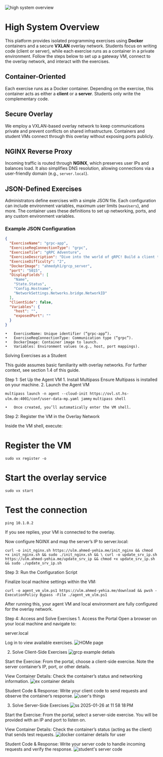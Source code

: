 ![high system overview](https://github.com/user-attachments/assets/3e16e1e8-c002-4311-b371-5f6d70cd7c2a)
# High System Overview

This platform provides isolated programming exercises using **Docker** containers and a secure **VXLAN** overlay network. Students focus on writing code (client or server), while each exercise runs as a container in a private environment. Follow the steps below to set up a gateway VM, connect to the overlay network, and interact with the exercises.



## Container-Oriented

Each exercise runs as a Docker container. Depending on the exercise, this container acts as either a **client** or a **server**. Students only write the complementary code.

## Secure Overlay

We employ a VXLAN-based overlay network to keep communications private and prevent conflicts on shared infrastructure. Containers and student VMs connect through this overlay without exposing ports publicly.

## NGINX Reverse Proxy

Incoming traffic is routed through **NGINX**, which preserves user IPs and balances load. It also simplifies DNS resolution, allowing connections via a user-friendly domain (e.g., `server.local`).

## JSON-Defined Exercises

Administrators define exercises with a simple JSON file. Each configuration can include environment variables, maximum user limits (`maxUsers`), and more. The container uses these definitions to set up networking, ports, and any custom environment variables.

### Example JSON Configuration

```json
{
  "ExerciseName": "grpc-app",
  "ExerciseReqConnectionType": "grpc",
  "ExerciseTile": "gRPC Adventure",
  "ExerciseDescription": "Dive into the world of gRPC! Build a client that connects to a gRPC server and interacts with it to create, fetch, list, and delete users.",
  "ExerciseDifficulty": "2",
  "DockerImage": "ahmedyh1/grcp_server",
  "port": "5015",
  "DisplayFields": [
    "Name",
    "State.Status",
    "Config.Hostname",
    "NetworkSettings.Networks.bridge.NetworkID"
  ],
  "ClientSide": false,
  "Variables": {
    "host": "",
    "exposedPort": ""
  }
}
```

	•	ExerciseName: Unique identifier (“grpc-app”).
	•	ExerciseReqConnectionType: Communication type (“grpc”).
	•	DockerImage: Container image to launch.
	•	Variables: Environment values (e.g., host, port mappings).

Solving Exercises as a Student

This guide assumes basic familiarity with overlay networks. For further context, see section 1.4 of this guide.

Step 1: Set Up the Agent VM
	1.	Install Multipass
Ensure Multipass is installed on your machine.
	2.	Launch the Agent VM

``multipass launch -n agent --cloud-init https://ovl.st.hs-ulm.de:4001/conf/user-data-mp.yaml jammy``
``multipass shell``

	•	Once created, you’ll automatically enter the VM shell.

Step 2: Register the VM in the Overlay Network

Inside the VM shell, execute:

# Register the VM
``sudo vx register -o``

# Start the overlay service
``sudo vx start``

# Test the connection
``ping 10.1.0.2``

If you see replies, your VM is connected to the overlay.

Now configure NGINX and map the server’s IP to server.local:

``curl -o init_nginx.sh https://ulm.ahmed-yehia.me/init_nginx && chmod +x init_nginx.sh && sudo ./init_nginx.sh && \
curl -o update_srv_ip.sh https://ulm.ahmed-yehia.me/update_srv_ip && chmod +x update_srv_ip.sh && sudo ./update_srv_ip.sh``

Step 3: Run the Configuration Script

Finalize local machine settings within the VM:

``curl -o agent_vm_ulm.ps1 https://ulm.ahmed-yehia.me/download && pwsh -ExecutionPolicy Bypass -File ./agent_vm_ulm.ps1``

After running this, your agent VM and local environment are fully configured for the overlay network.

Step 4: Access and Solve Exercises
	1.	Access the Portal
Open a browser on your local machine and navigate to:

server.local

Log in to view available exercises.
 ![HOMe page](https://github.com/user-attachments/assets/6d417bfd-fc94-4e78-94f3-5c1457bb7ff2)


2.	Solve Client-Side Exercises
 ![grcp example detials ](https://github.com/user-attachments/assets/251a9ef1-ec5b-4dfe-a367-eac5530c4a86)

Start the Exercise:
From the portal, choose a client-side exercise. Note the server container’s IP, port, or other details.

View Container Details:
Check the container’s status and networking information.
![ex container details ](https://github.com/user-attachments/assets/bdfce7b8-c587-44db-8ec3-ce71b2fdd47e)

Student Code & Response:
Write your client code to send requests and observe the container’s response.
![user's things](https://github.com/user-attachments/assets/a14b3453-dc03-4d16-b42c-5e3f0e2de5ae)

3.	Solve Server-Side Exercises
 ![ss 2025-01-26 at 11 58 18 PM](https://github.com/user-attachments/assets/0cbbe410-0e78-4dc2-ae77-52d89b18f7ae)

Start the Exercise:
From the portal, select a server-side exercise. You will be provided with an IP and port to listen on.

View Container Details:
Check the container’s status (acting as the client) that sends test requests.
![docker container details for user](https://github.com/user-attachments/assets/50b46519-2d5c-4f25-9572-88cfa1b37fd4)

Student Code & Response:
Write your server code to handle incoming requests and verify the response.
![student's server code](https://github.com/user-attachments/assets/616fd1fe-9f16-49ea-a9ec-201d89ac8c7f)

